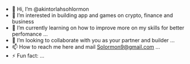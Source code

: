 - 👋 Hi, I’m @akintorlahsohlormon
- 👀 I’m interested in building app and games on crypto, finance and business
- 🌱 I’m currently learning on how to improve more on my skills for better perfomance ...
- 💞️ I’m looking to collaborate with you as your partner and builder ...
- 📫 How to reach me here and mail Solormon9@gmail.com ...
- ⚡ Fun fact: ...

<!---
akintorlahsohlormon/akintorlahsohlormon is a ✨ special ✨ repository because its `README.md` (this file) appears on your GitHub profile.
You can click the Preview link to take a look at your changes.
--->
